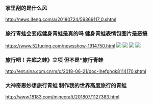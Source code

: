 ### 家里刮的是什么风
http://news.ifeng.com/a/20180724/59369117_0.shtml
### 旅行青蛙会变成健身青蛙是真的吗 健身青蛙表情包图片是恶搞
https://www.52fuqing.com/newsshow-1914750.html
![](https://img.52fuqing.com/upload/news/20180126/201801261156176665.jpg)
![](https://img.52fuqing.com/upload/news/20180126/201801261156176666.jpg)
![](https://img.52fuqing.com/upload/news/20180126/201801261156176667.jpg)
![](https://img.52fuqing.com/upload/news/20180126/201801261156176668.jpg)
### 旅行吧！井底之蛙》立项 但不是“旅行青蛙
http://ent.sina.com.cn/m/c/2018-06-21/doc-ihefphqk8114170.shtml
### 大神奇思妙想旅行青蛙 制作我的世界高度旅行的青蛙
http://www.18183.com/minecraft/201807/1127383.html